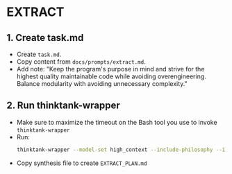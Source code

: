 # EXTRACT

## 1. Create task.md
- Create `task.md`.
- Copy content from `docs/prompts/extract.md`.
- Add note: "Keep the program's purpose in mind and strive for the highest quality maintainable code while avoiding overengineering. Balance modularity with avoiding unnecessary complexity."

## 2. Run thinktank-wrapper
- Make sure to maximize the timeout on the Bash tool you use to invoke `thinktank-wrapper`
- Run:
    ```bash
    thinktank-wrapper --model-set high_context --include-philosophy --include-glance --instructions task.md ./
    ```
- Copy synthesis file to create `EXTRACT_PLAN.md`

